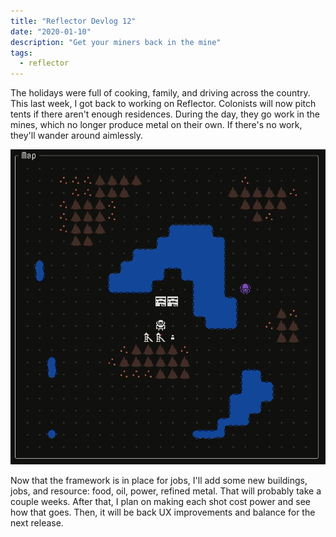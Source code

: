 ```yaml
---
title: "Reflector Devlog 12"
date: "2020-01-10"
description: "Get your miners back in the mine"
tags:
  - reflector
---
```


The holidays were full of cooking, family, and driving across the country. This last week, I got back to working on Reflector. Colonists will now pitch tents if there aren't enough residences. During the day, they go work in the mines, which no longer produce metal on their own. If there's no work, they'll wander around aimlessly.

![Colonists going to the mines](./goingToWork.gif)

Now that the framework is in place for jobs, I'll add some new buildings, jobs, and resource: food, oil, power, refined metal. That will probably take a couple weeks. After that, I plan on making each shot cost power and see how that goes. Then, it will be back UX improvements and balance for the next release.
